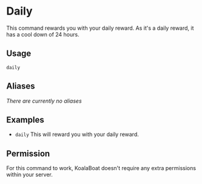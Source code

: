 # Daily
This command rewards you with your daily reward. As it's a daily reward, it has a cool down of 24 hours.

## Usage
`daily`

## Aliases
*There are currently no aliases*

## Examples
- `daily` This will reward you with your daily reward.

## Permission
For this command to work, KoalaBoat doesn't require any extra permissions within your server.